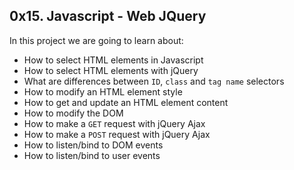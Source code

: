 ## 0x15. Javascript - Web JQuery

In this project we are going to learn about: 

-   How to select HTML elements in Javascript
-   How to select HTML elements with jQuery
-   What are differences between  `ID`,  `class`  and  `tag name`  selectors
-   How to modify an HTML element style
-   How to get and update an HTML element content
-   How to modify the DOM
-   How to make a  `GET`  request with jQuery Ajax
-   How to make a  `POST`  request with jQuery Ajax
-   How to listen/bind to DOM events
-   How to listen/bind to user events

